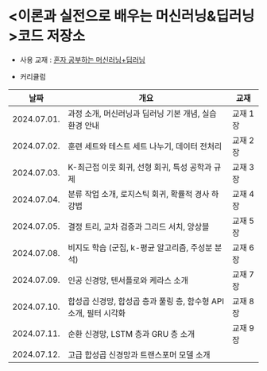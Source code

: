 # <이론과 실전으로 배우는 머신러닝&딥러닝>코드 저장소

- 사용 교재 : <a href="https://product.kyobobook.co.kr/detail/S000001810330">혼자 공부하는 머신러닝+딥러닝</a>

- 커리큘럼
  
|날짜|개요|교재|
|------|---|---|
|2024.07.01.|과정 소개, 머신러닝과 딥러닝 기본 개념, 실습 환경 안내|교재 1장|
|2024.07.02.|훈련 세트와 테스트 세트 나누기, 데이터 전처리|교재 2장|
|2024.07.03.|K-최근접 이웃 회귀, 선형 회귀, 특성 공학과 규제|교재 3장|
|2024.07.04.|분류 작업 소개, 로지스틱 회귀, 확률적 경사 하강법|교재 4장|
|2024.07.05.|결정 트리, 교차 검증과 그리드 서치, 앙상블|교재 5장|
|2024.07.08.|비지도 학습 (군집, k-평균 알고리즘, 주성분 분석)|교재 6장|
|2024.07.09.|인공 신경망, 텐서플로와 케라스 소개|교재 7장|
|2024.07.10.|합성곱 신경망, 합성곱 층과 풀링 층, 함수형 API 소개, 필터 시각화|교재 8장|
|2024.07.11.|순환 신경망, LSTM 층과 GRU 층 소개|교재 9장|
|2024.07.12.|고급 합성곱 신경망과 트랜스포머 모델 소개||
